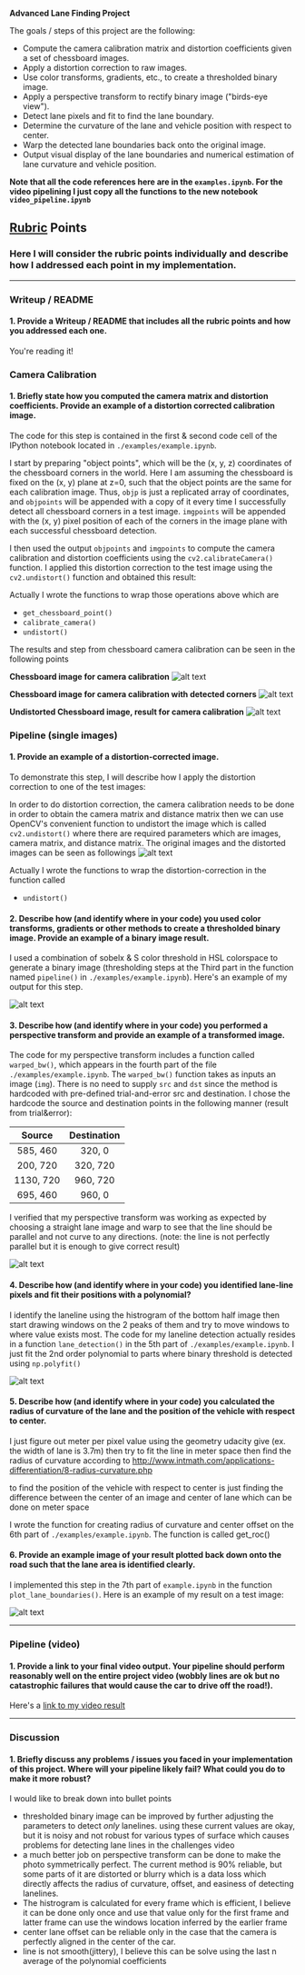 **Advanced Lane Finding Project**

The goals / steps of this project are the following:

* Compute the camera calibration matrix and distortion coefficients given a set of chessboard images.
* Apply a distortion correction to raw images.
* Use color transforms, gradients, etc., to create a thresholded binary image.
* Apply a perspective transform to rectify binary image ("birds-eye view").
* Detect lane pixels and fit to find the lane boundary.
* Determine the curvature of the lane and vehicle position with respect to center.
* Warp the detected lane boundaries back onto the original image.
* Output visual display of the lane boundaries and numerical estimation of lane curvature and vehicle position.

[//]: # (Image References)

[chess]: ./report_images/chess_calibration.jpg "Chessboard image for camera calibration"
[chess_corner]: ./report_images/chess_corners.png "Chessboard image for camera calibration with detected corners"
[chess_undist]: ./report_images/chess_undist.png "Undistorted Chessboard image, result for camera calibration"
[ori_undist]: ./report_images/original_undist.png "Original test images and Undistorted images"
[binary]: ./report_images/binary.png "Original test image and binary"
[warp]: ./report_images/warp.png "Original test image and Warped"
[lane_detection]: ./report_images/lane_detection.png "lane detection"
[lane_detect]: ./report_images/lane_detect.png "lane detection"

**Note that all the code references here are in the `examples.ipynb`. For the video pipelining I just copy all the functions to the new notebook `video_pipeline.ipynb`**

## [Rubric](https://review.udacity.com/#!/rubrics/571/view) Points
### Here I will consider the rubric points individually and describe how I addressed each point in my implementation.  

---
### Writeup / README

#### 1. Provide a Writeup / README that includes all the rubric points and how you addressed each one.

You're reading it!
### Camera Calibration

#### 1. Briefly state how you computed the camera matrix and distortion coefficients. Provide an example of a distortion corrected calibration image.

The code for this step is contained in the first & second code cell of the IPython notebook located in `./examples/example.ipynb`.  

I start by preparing "object points", which will be the (x, y, z) coordinates of the chessboard corners in the world. Here I am assuming the chessboard is fixed on the (x, y) plane at z=0, such that the object points are the same for each calibration image.  Thus, `objp` is just a replicated array of coordinates, and `objpoints` will be appended with a copy of it every time I successfully detect all chessboard corners in a test image.  `imgpoints` will be appended with the (x, y) pixel position of each of the corners in the image plane with each successful chessboard detection.  

I then used the output `objpoints` and `imgpoints` to compute the camera calibration and distortion coefficients using the `cv2.calibrateCamera()` function.  I applied this distortion correction to the test image using the `cv2.undistort()` function and obtained this result: 

Actually I wrote the functions to wrap those operations above which are 
 - `get_chessboard_point()`
 - `calibrate_camera()`
 - `undistort()`

The results and step from chessboard camera calibration can be seen in the following points

**Chessboard image for camera calibration**
![alt text][chess]

**Chessboard image for camera calibration with detected corners**
![alt text][chess_corner]

**Undistorted Chessboard image, result for camera calibration**
![alt text][chess_undist]

### Pipeline (single images)

#### 1. Provide an example of a distortion-corrected image.
To demonstrate this step, I will describe how I apply the distortion correction to one of the test images:

In order to do distortion correction, the camera calibration needs to be done in order to obtain the camera matrix and distance matrix
then we can use OpenCV's convenient function to undistort the image which is called `cv2.undistort()` where there are required parameters which are
images, camera matrix, and distance matrix. The original images and the distorted images can be seen as followings
![alt text][ori_undist]

Actually I wrote the functions to wrap the distortion-correction in the function called 
 - `undistort()`

#### 2. Describe how (and identify where in your code) you used color transforms, gradients or other methods to create a thresholded binary image.  Provide an example of a binary image result.
I used a combination of sobelx & S color threshold in HSL colorspace to generate a binary image (thresholding steps at the Third part in the function named `pipeline()` in `./examples/example.ipynb`).  Here's an example of my output for this step.

![alt text][binary]

#### 3. Describe how (and identify where in your code) you performed a perspective transform and provide an example of a transformed image.

The code for my perspective transform includes a function called `warped_bw()`, which appears in the fourth part of the file `./examples/example.ipynb`.  The `warped_bw()` function takes as inputs an image (`img`). There is no need to supply `src` and `dst` since the method is hardcoded with pre-defined trial-and-error src and destination. I chose the hardcode the source and destination points in the following manner (result from trial&error):


| Source        | Destination   | 
|:-------------:|:-------------:| 
| 585, 460      | 320, 0        | 
| 200, 720      | 320, 720      |
| 1130, 720     | 960, 720      |
| 695, 460      | 960, 0        |

I verified that my perspective transform was working as expected by choosing a straight lane image and warp to see that the line should be parallel and not curve to any directions. (note: the line is not perfectly parallel but it is enough to give correct result) 

![alt text][warp]

#### 4. Describe how (and identify where in your code) you identified lane-line pixels and fit their positions with a polynomial?

I identify the laneline using the histrogram of the bottom half image then start drawing windows on the 2 peaks of them and try to move windows to where value exists most.
The code for my laneline detection actually resides in a function `lane_detection()` in the 5th part of `./examples/example.ipynb`.
I just fit the 2nd order polynomial to parts where binary threshold is detected using `np.polyfit()`


![alt text][lane_detection]

#### 5. Describe how (and identify where in your code) you calculated the radius of curvature of the lane and the position of the vehicle with respect to center.

I just figure out meter per pixel value using the geometry udacity give (ex. the width of lane is 3.7m) then try to fit the line in meter space then find the radius of curvature according to http://www.intmath.com/applications-differentiation/8-radius-curvature.php

to find the position of the vehicle with respect to center is just finding the difference between the center of an image and center of lane which can be done on meter space

I wrote the function for creating radius of curvature and center offset on the 6th part of `./examples/example.ipynb`. The function is called get_roc()

#### 6. Provide an example image of your result plotted back down onto the road such that the lane area is identified clearly.

I implemented this step in the 7th part of `example.ipynb` in the function `plot_lane_boundaries()`.  Here is an example of my result on a test image:

![alt text][lane_detect]

---

### Pipeline (video)

#### 1. Provide a link to your final video output.  Your pipeline should perform reasonably well on the entire project video (wobbly lines are ok but no catastrophic failures that would cause the car to drive off the road!).

Here's a [link to my video result](./out_project_video.mp4)

---

### Discussion

#### 1. Briefly discuss any problems / issues you faced in your implementation of this project.  Where will your pipeline likely fail?  What could you do to make it more robust?

I would like to break down into bullet points
 - thresholded binary image can be improved by further adjusting the parameters to detect *only* lanelines. using these current values are okay, but it is noisy 
 and not robust for various types of surface which causes problems for detecting lane lines in the challenges video
 - a much better job on perspective transform can be done to make the photo symmetrically perfect. The current method is 90% reliable, but some parts of it are distorted or blurry which is a data loss which directly affects the radius of curvature, offset, and easiness of detecting lanelines.
 - The histrogram is calculated for every frame which is efficient, I believe it can be done only once and use that value only for the first frame and latter frame can use the windows location inferred by the earlier frame
 - center lane offset can be reliable only in the case that the camera is perfectly aligned in the center of the car.
 - line is not smooth(jittery), I believe this can be solve using the last n average of the polynomial coefficients

